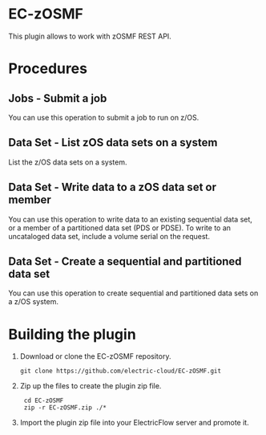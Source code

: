 # EC-zOSMF

This plugin allows to work with zOSMF REST API.


# Procedures

## Jobs - Submit a job

You can use this operation to submit a job to run on z/OS.

## Data Set - List zOS data sets on a system

List the z/OS data sets on a system.

## Data Set - Write data to a zOS data set or member

You can use this operation to write data to an existing sequential data set, or a member of a partitioned data set (PDS or PDSE). To write to an uncataloged data set, include a volume serial on the request.

## Data Set - Create a sequential and partitioned data set

You can use this operation to create sequential and partitioned data sets on a z/OS system.



# Building the plugin
1. Download or clone the EC-zOSMF repository.

    ```
    git clone https://github.com/electric-cloud/EC-zOSMF.git
    ```

5. Zip up the files to create the plugin zip file.

    ```
     cd EC-zOSMF
     zip -r EC-zOSMF.zip ./*
    ```

6. Import the plugin zip file into your ElectricFlow server and promote it.
